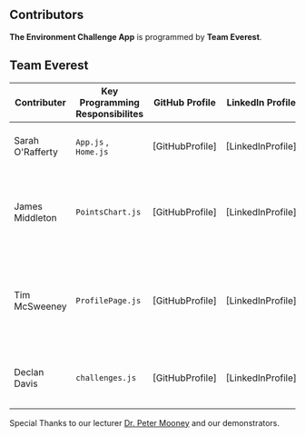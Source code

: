 ## **Contributors**

**The Environment Challenge App** is programmed by **Team Everest**.

## **Team Everest**

| Contributer | Key  Programming Responsibilites | GitHub Profile | LinkedIn Profile | Above and Beyond |
|----------|----------|----------|----------|----------|
| Sarah O'Rafferty | `App.js` , `Home.js` | [GitHubProfile] | [LinkedInProfile]  | Lead the design of the JSON database. |
| James Middleton | `PointsChart.js` | [GitHubProfile] | [LinkedInProfile]  | Lead the delegation of work through weekly team meetings. |
| Tim McSweeney | `ProfilePage.js` | [GitHubProfile] | [LinkedInProfile]  | Lead the CSS design and voiced the screen recording demo required for submission. | 
| Declan Davis | `challenges.js` | [GitHubProfile] | [LinkedInProfile]  | Created a bespoke logo and banner for the project. |



Special Thanks to our lecturer [Dr. Peter Mooney](https://www.cs.nuim.ie/~pmooney/) and our demonstrators. 
